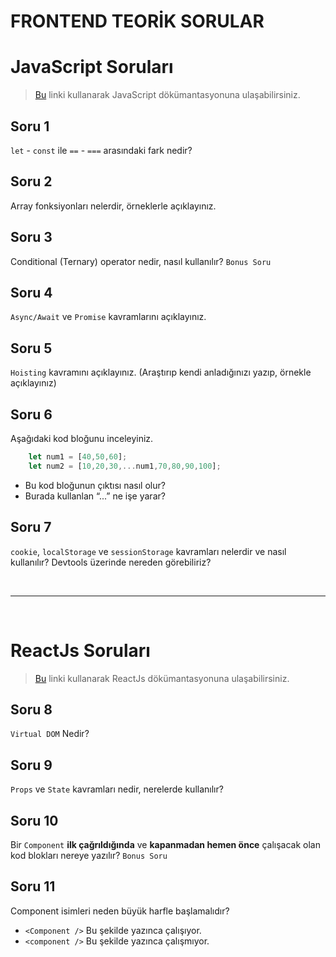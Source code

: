 # FRONTEND TEORİK SORULAR
# JavaScript Soruları
>[Bu](https://developer.mozilla.org/en-US/docs/Web/JavaScript) linki kullanarak JavaScript dökümantasyonuna ulaşabilirsiniz.
## Soru 1
`let` - `const` ile `==` - `===` arasındaki fark nedir?
## Soru 2
Array fonksiyonları nelerdir, örneklerle açıklayınız.
## Soru 3
Conditional (Ternary) operator nedir, nasıl kullanılır? `Bonus Soru`
## Soru 4
`Async/Await` ve `Promise` kavramlarını açıklayınız.
## Soru 5
`Hoisting` kavramını açıklayınız. (Araştırıp kendi anladığınızı yazıp, örnekle açıklayınız)
## Soru 6
Aşağıdaki kod bloğunu inceleyiniz.
```JavaScript
    let num1 = [40,50,60];  
    let num2 = [10,20,30,...num1,70,80,90,100];
```
* Bu kod bloğunun çıktısı nasıl olur?
* Burada kullanlan “...” ne işe yarar?
## Soru 7
`cookie`, `localStorage` ve `sessionStorage` kavramları nelerdir ve nasıl kullanılır? Devtools üzerinde nereden görebiliriz? 

<br />

---

<br />

# ReactJs Soruları
>[Bu](https://reactjs.org/) linki kullanarak ReactJs dökümantasyonuna ulaşabilirsiniz.
## Soru 8
`Virtual DOM` Nedir?
## Soru 9
`Props` ve `State` kavramları nedir, nerelerde kullanılır?
## Soru 10
Bir `Component` **ilk çağrıldığında** ve **kapanmadan hemen önce** çalışacak olan kod blokları nereye yazılır? `Bonus Soru`
## Soru 11
Component isimleri neden büyük harfle başlamalıdır?
* `<Component />` Bu şekilde yazınca çalışıyor. 
* `<component />` Bu şekilde yazınca çalışmıyor.

